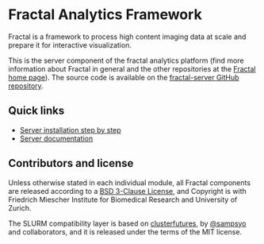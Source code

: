 # Fractal Analytics Framework

Fractal is a framework to process high content imaging data at scale and
prepare it for interactive visualization.

This is the server component of the fractal analytics platform (find more
information about Fractal in general and the other repositories at the [Fractal
home page](https://fractal-analytics-platform.github.io)). The source code is
available on the [fractal-server GitHub
repository](https://github.com/fractal-analytics-platform/fractal-server).


## Quick links

* [Server installation step by step](installation.md)
* [Server documentation](index.md)

## Contributors and license

Unless otherwise stated in each individual module, all Fractal components are
released according to a [BSD 3-Clause
License](https://github.com/fractal-analytics-platform/fractal-server/blob/main/LICENSE),
and Copyright is with Friedrich Miescher Institute for Biomedical Research and
University of Zurich.

The SLURM compatibility layer is based on
[clusterfutures](https://github.com/sampsyo/clusterfutures), by
[@sampsyo](https://github.com/sampsyo) and collaborators, and it is released
under the terms of the MIT license.
